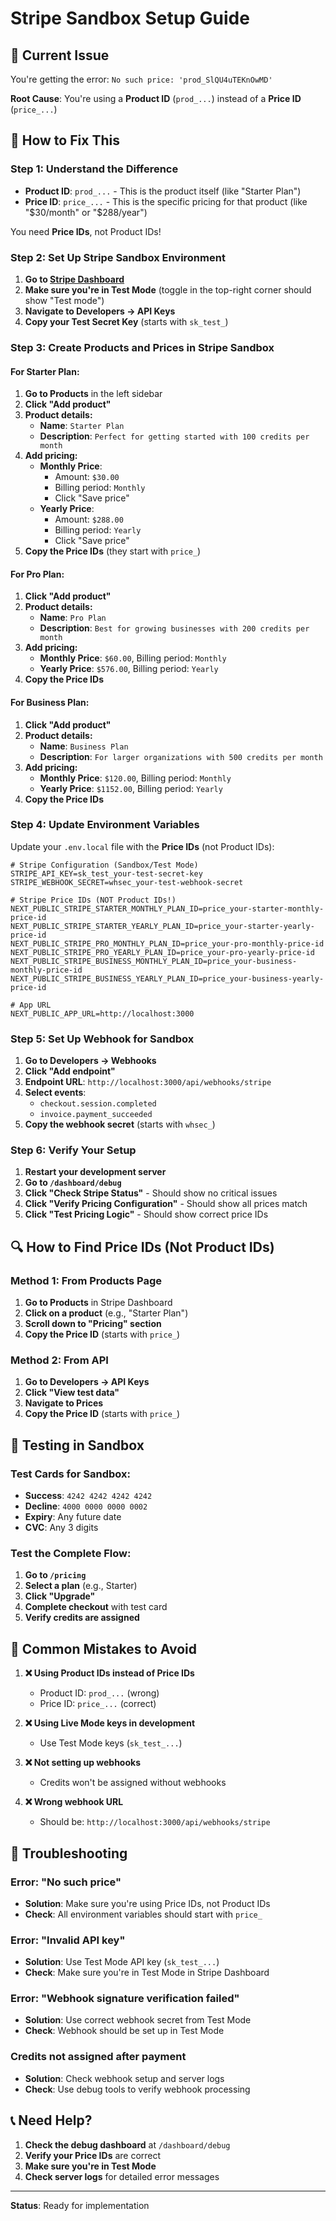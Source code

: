 # Stripe Sandbox Setup Guide

## 🚨 **Current Issue**
You're getting the error: `No such price: 'prod_SlQU4uTEKnOwMD'`

**Root Cause**: You're using a **Product ID** (`prod_...`) instead of a **Price ID** (`price_...`)

## 🔧 **How to Fix This**

### **Step 1: Understand the Difference**

- **Product ID**: `prod_...` - This is the product itself (like "Starter Plan")
- **Price ID**: `price_...` - This is the specific pricing for that product (like "$30/month" or "$288/year")

You need **Price IDs**, not Product IDs!

### **Step 2: Set Up Stripe Sandbox Environment**

1. **Go to [Stripe Dashboard](https://dashboard.stripe.com/)**
2. **Make sure you're in Test Mode** (toggle in the top-right corner should show "Test mode")
3. **Navigate to Developers → API Keys**
4. **Copy your Test Secret Key** (starts with `sk_test_`)

### **Step 3: Create Products and Prices in Stripe Sandbox**

#### **For Starter Plan:**

1. **Go to Products** in the left sidebar
2. **Click "Add product"**
3. **Product details:**
   - **Name**: `Starter Plan`
   - **Description**: `Perfect for getting started with 100 credits per month`
4. **Add pricing:**
   - **Monthly Price**: 
     - Amount: `$30.00`
     - Billing period: `Monthly`
     - Click "Save price"
   - **Yearly Price**:
     - Amount: `$288.00`
     - Billing period: `Yearly`
     - Click "Save price"
5. **Copy the Price IDs** (they start with `price_`)

#### **For Pro Plan:**

1. **Click "Add product"**
2. **Product details:**
   - **Name**: `Pro Plan`
   - **Description**: `Best for growing businesses with 200 credits per month`
3. **Add pricing:**
   - **Monthly Price**: `$60.00`, Billing period: `Monthly`
   - **Yearly Price**: `$576.00`, Billing period: `Yearly`
4. **Copy the Price IDs**

#### **For Business Plan:**

1. **Click "Add product"**
2. **Product details:**
   - **Name**: `Business Plan`
   - **Description**: `For larger organizations with 500 credits per month`
3. **Add pricing:**
   - **Monthly Price**: `$120.00`, Billing period: `Monthly`
   - **Yearly Price**: `$1152.00`, Billing period: `Yearly`
4. **Copy the Price IDs**

### **Step 4: Update Environment Variables**

Update your `.env.local` file with the **Price IDs** (not Product IDs):

```env
# Stripe Configuration (Sandbox/Test Mode)
STRIPE_API_KEY=sk_test_your-test-secret-key
STRIPE_WEBHOOK_SECRET=whsec_your-test-webhook-secret

# Stripe Price IDs (NOT Product IDs!)
NEXT_PUBLIC_STRIPE_STARTER_MONTHLY_PLAN_ID=price_your-starter-monthly-price-id
NEXT_PUBLIC_STRIPE_STARTER_YEARLY_PLAN_ID=price_your-starter-yearly-price-id
NEXT_PUBLIC_STRIPE_PRO_MONTHLY_PLAN_ID=price_your-pro-monthly-price-id
NEXT_PUBLIC_STRIPE_PRO_YEARLY_PLAN_ID=price_your-pro-yearly-price-id
NEXT_PUBLIC_STRIPE_BUSINESS_MONTHLY_PLAN_ID=price_your-business-monthly-price-id
NEXT_PUBLIC_STRIPE_BUSINESS_YEARLY_PLAN_ID=price_your-business-yearly-price-id

# App URL
NEXT_PUBLIC_APP_URL=http://localhost:3000
```

### **Step 5: Set Up Webhook for Sandbox**

1. **Go to Developers → Webhooks**
2. **Click "Add endpoint"**
3. **Endpoint URL**: `http://localhost:3000/api/webhooks/stripe`
4. **Select events**:
   - `checkout.session.completed`
   - `invoice.payment_succeeded`
5. **Copy the webhook secret** (starts with `whsec_`)

### **Step 6: Verify Your Setup**

1. **Restart your development server**
2. **Go to `/dashboard/debug`**
3. **Click "Check Stripe Status"** - Should show no critical issues
4. **Click "Verify Pricing Configuration"** - Should show all prices match
5. **Click "Test Pricing Logic"** - Should show correct price IDs

## 🔍 **How to Find Price IDs (Not Product IDs)**

### **Method 1: From Products Page**
1. **Go to Products** in Stripe Dashboard
2. **Click on a product** (e.g., "Starter Plan")
3. **Scroll down to "Pricing" section**
4. **Copy the Price ID** (starts with `price_`)

### **Method 2: From API**
1. **Go to Developers → API Keys**
2. **Click "View test data"**
3. **Navigate to Prices**
4. **Copy the Price ID** (starts with `price_`)

## 🧪 **Testing in Sandbox**

### **Test Cards for Sandbox:**
- **Success**: `4242 4242 4242 4242`
- **Decline**: `4000 0000 0000 0002`
- **Expiry**: Any future date
- **CVC**: Any 3 digits

### **Test the Complete Flow:**
1. **Go to `/pricing`**
2. **Select a plan** (e.g., Starter)
3. **Click "Upgrade"**
4. **Complete checkout** with test card
5. **Verify credits are assigned**

## 🚨 **Common Mistakes to Avoid**

1. **❌ Using Product IDs instead of Price IDs**
   - Product ID: `prod_...` (wrong)
   - Price ID: `price_...` (correct)

2. **❌ Using Live Mode keys in development**
   - Use Test Mode keys (`sk_test_...`)

3. **❌ Not setting up webhooks**
   - Credits won't be assigned without webhooks

4. **❌ Wrong webhook URL**
   - Should be: `http://localhost:3000/api/webhooks/stripe`

## 🔧 **Troubleshooting**

### **Error: "No such price"**
- **Solution**: Make sure you're using Price IDs, not Product IDs
- **Check**: All environment variables should start with `price_`

### **Error: "Invalid API key"**
- **Solution**: Use Test Mode API key (`sk_test_...`)
- **Check**: Make sure you're in Test Mode in Stripe Dashboard

### **Error: "Webhook signature verification failed"**
- **Solution**: Use correct webhook secret from Test Mode
- **Check**: Webhook should be set up in Test Mode

### **Credits not assigned after payment**
- **Solution**: Check webhook setup and server logs
- **Check**: Use debug tools to verify webhook processing

## 📞 **Need Help?**

1. **Check the debug dashboard** at `/dashboard/debug`
2. **Verify your Price IDs** are correct
3. **Make sure you're in Test Mode**
4. **Check server logs** for detailed error messages

---

**Status**: Ready for implementation 